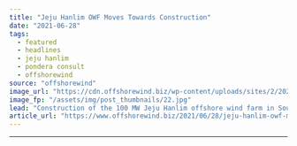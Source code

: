 ```yaml
---
title: "Jeju Hanlim OWF Moves Towards Construction"
date: "2021-06-28"
tags: 
  - featured
  - headlines
  - jeju hanlim
  - pondera consult
  - offshorewind
source: "offshorewind"
image_url: "https://cdn.offshorewind.biz/wp-content/uploads/sites/2/2021/06/28132503/Doosan-Heavy-Industries.jpg"
image_fp: "/assets/img/post_thumbnails/22.jpg"
lead: "Construction of the 100 MW Jeju Hanlim offshore wind farm in South Korea is"
article_url: "https://www.offshorewind.biz/2021/06/28/jeju-hanlim-owf-moves-towards-construction/"
---
```


---
